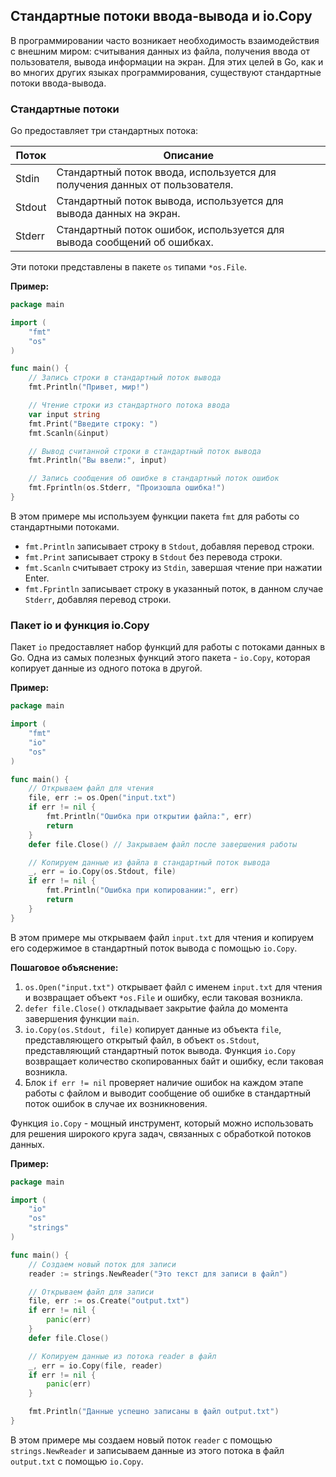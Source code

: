 ## Стандартные потоки ввода-вывода и io.Copy

В программировании часто возникает необходимость взаимодействия с внешним миром: считывания данных из файла, получения ввода от пользователя, вывода информации на экран. Для этих целей в Go, как и во многих других языках программирования, существуют стандартные потоки ввода-вывода.

### Стандартные потоки

Go предоставляет три стандартных потока:

| Поток    | Описание                                                                 |
|----------|--------------------------------------------------------------------------|
| Stdin   | Стандартный поток ввода, используется для получения данных от пользователя. |
| Stdout  | Стандартный поток вывода, используется для вывода данных на экран.      |
| Stderr  | Стандартный поток ошибок, используется для вывода сообщений об ошибках. |

Эти потоки представлены в пакете `os` типами `*os.File`.

**Пример:**

```go
package main

import (
	"fmt"
	"os"
)

func main() {
	// Запись строки в стандартный поток вывода
	fmt.Println("Привет, мир!")

	// Чтение строки из стандартного потока ввода
	var input string
	fmt.Print("Введите строку: ")
	fmt.Scanln(&input)

	// Вывод считанной строки в стандартный поток вывода
	fmt.Println("Вы ввели:", input)

	// Запись сообщения об ошибке в стандартный поток ошибок
	fmt.Fprintln(os.Stderr, "Произошла ошибка!")
}
```

В этом примере мы используем функции пакета `fmt` для работы со стандартными потоками. 
* `fmt.Println` записывает строку в `Stdout`, добавляя перевод строки.
* `fmt.Print` записывает строку в `Stdout` без перевода строки.
* `fmt.Scanln` считывает строку из `Stdin`, завершая чтение при нажатии Enter.
* `fmt.Fprintln` записывает строку в указанный поток, в данном случае `Stderr`, добавляя перевод строки.

### Пакет io и функция io.Copy

Пакет `io` предоставляет набор функций для работы с потоками данных в Go. Одна из самых полезных функций этого пакета - `io.Copy`, которая копирует данные из одного потока в другой.

**Пример:**

```go
package main

import (
	"fmt"
	"io"
	"os"
)

func main() {
	// Открываем файл для чтения
	file, err := os.Open("input.txt")
	if err != nil {
		fmt.Println("Ошибка при открытии файла:", err)
		return
	}
	defer file.Close() // Закрываем файл после завершения работы

	// Копируем данные из файла в стандартный поток вывода
	_, err = io.Copy(os.Stdout, file)
	if err != nil {
		fmt.Println("Ошибка при копировании:", err)
		return
	}
}
```

В этом примере мы открываем файл `input.txt` для чтения и копируем его содержимое в стандартный поток вывода с помощью `io.Copy`. 

**Пошаговое объяснение:**

1. `os.Open("input.txt")` открывает файл с именем `input.txt` для чтения и возвращает объект `*os.File` и ошибку, если таковая возникла.
2. `defer file.Close()` откладывает закрытие файла до момента завершения функции `main`.
3. `io.Copy(os.Stdout, file)` копирует данные из объекта `file`, представляющего открытый файл, в объект `os.Stdout`, представляющий стандартный поток вывода. Функция `io.Copy` возвращает количество скопированных байт и ошибку, если таковая возникла.
4. Блок `if err != nil` проверяет наличие ошибок на каждом этапе работы с файлом и выводит сообщение об ошибке в стандартный поток ошибок в случае их возникновения.

Функция `io.Copy` - мощный инструмент, который можно использовать для решения широкого круга задач, связанных с обработкой потоков данных. 

**Пример:**

```go
package main

import (
	"io"
	"os"
	"strings"
)

func main() {
	// Создаем новый поток для записи
	reader := strings.NewReader("Это текст для записи в файл")

	// Открываем файл для записи
	file, err := os.Create("output.txt")
	if err != nil {
		panic(err)
	}
	defer file.Close()

	// Копируем данные из потока reader в файл
	_, err = io.Copy(file, reader)
	if err != nil {
		panic(err)
	}

	fmt.Println("Данные успешно записаны в файл output.txt")
}
```

В этом примере мы создаем новый поток `reader` с помощью `strings.NewReader` и записываем данные из этого потока в файл `output.txt` с помощью `io.Copy`.
